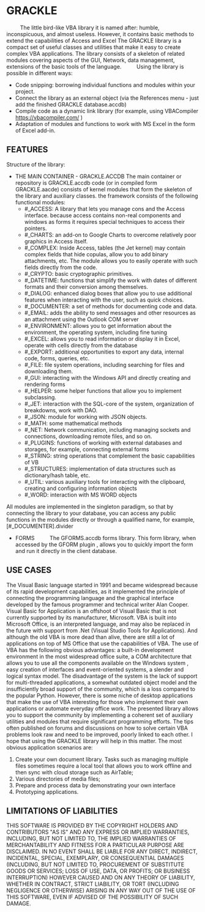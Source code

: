 # GRACKLE
$\qquad$ The little bird-like VBA library it is named after: humble, inconspicuous, and almost useless. However, it contains basic methods to extend the capabilities of Access and Excel
The GRACKLE  library is a compact set of useful classes and utilities that make it easy to create complex VBA  applications. The library consists of a skeleton of related modules covering aspects of the GUI, Network, data management, extensions of the basic tools of the language.
$\qquad$ Using the library is possible in different ways:
-	Code snipping: borrowing individual functions and modules within your project.
-	Connect the library as an external object (via the References menu - just add the finished GRACKLE database.accdb)
-	Compile code as a dynamic link library (for example, using VBACompiler https://vbacompiler.com/ )
-	Adaptation of modules and functions to work with MS Excel in the form of Excel add-in.

## FEATURES

Structure of the library:
- THE MAIN CONTAINER - GRACKLE.ACCDB
The main container or repository is GRACKLE.accdb code (or in compiled form GRACKLE.aacde)  consists of kernel modules that form the skeleton of the library and auxiliary classes. the framework consists of the following functional modules:
  *	#_ACCESS: A library that lets you manage cons and the Access interface.  because access contains non-real components and windows as forms it requires special techniques to access their pointers.
  *	#_CHARTS: an add-on to Google Charts to overcome relatively poor graphics in Access itself. 
  *	#_COMPLEX: Inside Access, tables (the Jet kernel) may contain complex fields that hide copulas, allow you to add binary attachments, etc. The module allows you to easily operate with such fields directly from the code.
  *	#_CRYPTO: basic cryptographic primitives.
  *	#_DATETIME: functions that simplify the work with dates of different formats and their conversion among themselves.
  *	#_DIALOG: enhanced dialog boxes that allow you to use additional features when interacting with the user, such as quick choices. 
  *	#_DOCUMENTER: a set of methods for documenting code and data.
  *	#_EMAIL: adds the ability to send messages and other resources as an attachment using the Outlook COM server 
  *	#_ENVIRONMENT: allows you to get information about the environment, the operating system, including fine tuning
  *	#_EXCEL: allows you to read information or display it in Excel, operate with cells directly from the database
  *	#_EXPORT: additional opportunities to export any data, internal code, forms, queries, etc.
  *	#_FILE: file system operations, including searching for files and downloading them.
  *	#_GUI: interacting with the Windows API and directly creating and rendering forms
  *	#_HELPER: some helper functions that allow you to implement subclassing.
  *	#_JET: interaction with the SQL-core of the system, organization of breakdowns, work with DAO.
  *	#_JSON: module for working with JSON objects.
  *	#_MATH: some mathematical methods
  *	#_NET: Network communication, including managing sockets and connections, downloading remote files, and so on.
  *	#_PLUGINS: functions of working with external databases and storages, for example, connecting external forms
  *	#_STRING: string operations that complement the basic capabilities of VB
  *	#_STRUCTURES: implementation of data structures such as dictionary/hash table, etc.
  *	#_UTIL: various auxiliary tools for interacting with the clipboard, creating and configuring information objects
  *	#_WORD: interaction with MS WORD objects
 
All modules are implemented in the singleton paradigm, so that by connecting the library to your database, you can access any public functions in the modules directly or through a qualified name, for example, [#_DOCUMENTER].divider

- FORMS
$\qquad$ The GFORMS.accdb  forms library. This form library, when accessed by the GFORM plugin  , allows you to quickly import the form and run it directly in the client database.


## USE CASES
The Visual Basic  language started in 1991 and became widespread because of its rapid development capabilities, as it implemented the principle of connecting the programming language and the graphical interface developed by the famous programmer and technical writer Alan Cooper.  Visual Basic for Application is an offshoot of Visual Basic that is not currently supported by its manufacturer, Microsoft. VBA is built into Microsoft Office, is an interpreted language, and may also be replaced in the future with support from .Net (Visual Studio Tools for Applications).  And although the old VBA is more dead than alive, there are still a lot of applications on top of MS Office that use the capabilities of VBA.
The use of VBA has the following obvious advantages: a built-in development environment in the most widespread office suite, a COM architecture that allows you to use all the components available on the Windows  system  , easy creation of interfaces and event-oriented systems, a slender and logical syntax model.
The disadvantage of the system is the lack of support for multi-threaded applications, a somewhat outdated object model and the insufficiently broad support of the community, which is a loss compared to the popular Python.  However, there is some niche of desktop applications that make the use of VBA interesting for those who implement their own applications or automate everyday office work.
The presented library allows you to support the community by implementing a coherent set of auxiliary utilities and modules that require significant programming efforts. The tips often published on forums and discussions on how to solve certain VBA  problems look raw and need to be improved, poorly linked to each other. I hope that using the GRACKLE  library will help in this matter.
The most obvious application scenarios are:
  1.	Create your own document library. Tasks such as managing multiple files sometimes require a local tool that allows you to work offline and then sync with cloud storage such as AirTable;
  2.	Various directories of media files;
  3.	Prepare and process data by demonstrating your own interface
  4.	Prototyping applications.

## LIMITATIONS OF LIABILITIES
   THIS SOFTWARE IS PROVIDED BY THE COPYRIGHT HOLDERS AND CONTRIBUTORS "AS IS" AND     ANY EXPRESS OR IMPLIED WARRANTIES, INCLUDING, BUT NOT LIMITED TO, THE IMPLIED WARRANTIES OF MERCHANTABILITY AND FITNESS FOR A PARTICULAR PURPOSE ARE DISCLAIMED. IN NO EVENT SHALL <COPYRIGHT HOLDER> BE LIABLE FOR ANY DIRECT, INDIRECT, INCIDENTAL, SPECIAL, EXEMPLARY, OR CONSEQUENTIAL DAMAGES  (INCLUDING, BUT NOT LIMITED TO, PROCUREMENT OF SUBSTITUTE GOODS OR SERVICES;   LOSS OF USE, DATA, OR PROFITS; OR BUSINESS INTERRUPTION) HOWEVER CAUSED AND ON ANY THEORY OF LIABILITY, WHETHER IN CONTRACT, STRICT LIABILITY, OR TORT    (INCLUDING NEGLIGENCE OR OTHERWISE) ARISING IN ANY WAY OUT OF THE USE OF THIS SOFTWARE, EVEN IF ADVISED OF THE POSSIBILITY OF SUCH DAMAGE.
